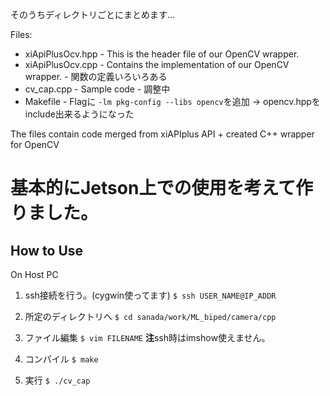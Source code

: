 そのうちディレクトリごとにまとめます...


Files:
* xiApiPlusOcv.hpp - This is the header file of our OpenCV wrapper.
* xiApiPlusOcv.cpp - Contains the implementation of our OpenCV wrapper. - 関数の定義いろいろある
* cv_cap.cpp - Sample code - 調整中
* Makefile - Flagに `-lm pkg-config --libs opencv`を追加 -> opencv.hppをinclude出来るようになった

The files contain 
code merged from xiAPIplus API + created C++ wrapper for OpenCV

# 基本的にJetson上での使用を考えて作りました。

How to Use
---
On Host PC
1. ssh接続を行う。(cygwin使ってます)
`$ ssh USER_NAME@IP_ADDR`

2. 所定のディレクトリへ
`$ cd sanada/work/ML_biped/camera/cpp`

3. ファイル編集
`$ vim FILENAME`
**注**ssh時はimshow使えません。

4. コンパイル
`$ make`

5. 実行
`$ ./cv_cap`
